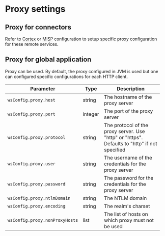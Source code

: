 # Proxy settings

## Proxy for connectors

Refer to [Cortex](./connectors-cortex.md) or [MISP](./connectors-misp.md) configuration to setup specific proxy configuration for these remote services. 

## Proxy for global application

Proxy can be used. By default, the proxy configured in JVM is used but one can configured specific configurations for each HTTP client.

| Parameter                                | Type           | Description                          |
| -----------------------------------------| -------------- | ------------------------------------ |
| `wsConfig.proxy.host`                    | string         | The hostname of the proxy server |
| `wsConfig.proxy.port`                    | integer        | The port of the proxy server |
| `wsConfig.proxy.protocol`                | string         | The protocol of the proxy server.  Use "http" or "https".  Defaults to "http" if not specified |
| `wsConfig.proxy.user`                    | string         | The username of the credentials for the proxy server |
| `wsConfig.proxy.password`                | string         | The password for the credentials for the proxy server |
| `wsConfig.proxy.ntlmDomain`              | string         | The NTLM domain  | 
| `wsConfig.proxy.encoding`                | string         | The realm's charset | 
| `wsConfig.proxy.nonProxyHosts`           | list           | The list of hosts on which proxy must not be used |


